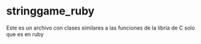 # stringgame_ruby
Este es un archivo con clases similares a las funciones de la libria de C solo que es en ruby
